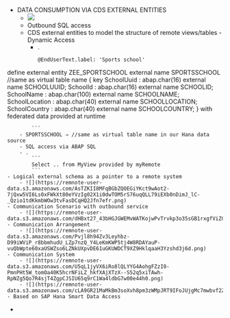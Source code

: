 - DATA CONSUMPTION VIA CDS EXTERNAL ENTITIES
    - ![](https://remnote-user-data.s3.amazonaws.com/GyY6u1DEehHFS-ZY6es4DzvyM59UjHCQ8PAZkWgGoXPgYVSGUBfxwO9eODGwH03Aj55HyZZG1PqllBN4SOXwd2D2DT2dngScffsFrpVSKUB0enXx9M5EbiEziQwA0cm6.png)
    - Outbound SQL access
    - CDS external entities to model the structure of remote views/tables - Dynamic Access
        - .
            ```
            @EndUserText.label: 'Sports school'
define external entity ZEE_SPORTSCHOOL external name SPORTSSCHOOL //same as virtual table name
{
    key SchoolUuid     : abap.char(16) external name SCHOOLUUID;
    SchoolId           : abap.char(16) external name SCHOOLID;
    SchoolName         : abap.char(100) external name SCHOOLNAME;
    SchoolLocation     : abap.char(40) external name SCHOOLLOCATION;
    SchoolCountry      : abap.char(40) external name SCHOOLCOUNTRY;
} with federated data
  provided at runtime

            ```
        - SPORTSSCHOOL ⇒ //same as virtual table name in our Hana data source
        - SQL access via ABAP SQL
        - .
            ```
            Select .. from MyView provided by myRemote
            ```
    - Logical external schema as a pointer to a remote system
        - ![](https://remnote-user-data.s3.amazonaws.com/AsTZKII8MFqBGbZQOEGiYKct9wAot2-7jQxw5VI6Ls0xFWkXt80eYVzIg02X1i0dwTOM5rS76uqQLL79iEXb0nDimJ_lC-_Qzio1tdKkmbWOw3tvFasDCqHQ2Jfn7efr.png)
    - Communication Scenario with outbound service
        - ![](https://remnote-user-data.s3.amazonaws.com/dHBxt27_43bHGJGWEMvWATKojwPvTrvkp3o35sGB1rxgfViZCM61cQKgGKwWU2IKGsmVFUL9BaXiIPYEBvh9JKHnutp7lpcbcaC12hGBQA89ioku1abRyy2iF54GGn_i.png)
    - Communication Arrangement
        - ![](https://remnote-user-data.s3.amazonaws.com/Pvjl8h94Zv3Leyhbz-D99iWViP_r8bbmhudU_LZp7nzQ_Y4LeKmKWP5tj4W8RDAYauP-vuQbWpte60xaUSWZso6LZNkUXpvDE61uGKUWDCT9XZ9HklqaaH3Yzshd3j6d.png)
    - Communication System
        - ![](https://remnote-user-data.s3.amazonaws.com/U5qL1jyVX6iRo8lQLYYG4AohgFZzI0-PmnPHt5W_tomOa40K5hcrNFiLZ_hkfXAjXTzX--S52q5xiTAwh-RpNZg5Qo7R4sjT4ZgpCJSIU65q9rC1Wa4ldbG7w00e44h0.png)
        - ![](https://remnote-user-data.s3.amazonaws.com/cLA9GR21MaMkBm3soXvh8pm3zWMpJRT9IFoJUjgMc7mwbvf2ZuJow3E9fa4bvePZyqRTHaSgYQmzIXieXVeQ4_1wKIFsxanaEQjoPJGytWGJRSPl2Fhx3AKbtYvrw8Gi.png)
    - Based on SAP Hana Smart Data Access
- 
